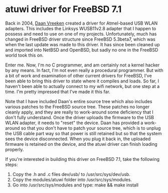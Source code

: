 atuwi driver for FreeBSD 7.1
============================

Back in 2004, [Daan Vreeken](http://vitsch.net/bsd/atuwi/) created a driver for Atmel-based USB WLAN adapters. This includes the Linksys WUSB11v2.8 adapter that I happen to possess and need to use on one of my projects. Unfortunately, much has changed in FreeBSD driver structure since FreeBSD 5.3beta7, which was when the last update was made to this driver. It has since been cleaned up and imported into NetBSD and OpenBSD, but sadly no one in the FreeBSD world took this on.

Enter me. Now, I'm no C programmer, and am certainly not a kernel hacker by any means. In fact, I'm not even really a procedural programmer. But with a bit of work and examination of other current drivers for FreeBSD, I've been able to bring this driver to state where it compiles and loads. So far, I haven't been able to actually connect to my wifi network, but one step at a time. I'm pretty impressed that I've made it this far.

Note that I have included Daan's entire source tree which also includes various patches to the FreeBSD source tree. These patches no longer cleanly apply, and they are really to work-around some deficiency that I don't fully understand. Once the driver uploads the firmware to the USB WLAN adapter, it needs to "reset" the device. Daan has provided a work-around so that you don't have to patch your source tree, which is to unplug the USB cable part way so that power is still retained but so that the system sees the device disconnected. When you plug it back in, the uploaded firmware is retained on the device, and the atuwi driver can finish loading properly.

If you're interested in building this driver on FreeBSD 7.1, take the following steps:

1. Copy the .h and .c files dev/usb/ to /usr/src/sys/dev/usb.
2. Copy the modules/atuwi folder into /usr/src/sys/modules.
3. Go into /usr/src/sys/modules and type: make && make install
